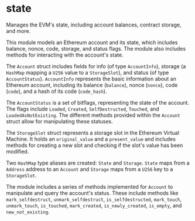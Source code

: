 # state

Manages the EVM's state, including account balances, contract storage, and more.

This module models an Ethereum account and its state, which includes balance, nonce, code, storage, and status flags. The module also includes methods for interacting with the account's state.

The `Account` struct includes fields for info (of type `AccountInfo`), storage (a `HashMap` mapping a `U256` value to a `StorageSlot`), and status (of type `AccountStatus`). `AccountInfo` represents the basic information about an Ethereum account, including its balance (`balance`), nonce (`nonce`), code (`code`), and a hash of its code (`code_hash`).

The `AccountStatus` is a set of bitflags, representing the state of the account. The flags include `Loaded`, `Created`, `SelfDestructed`, `Touched`, and `LoadedAsNotExisting`. The different methods provided within the `Account` struct allow for manipulating these statuses.

The `StorageSlot` struct represents a storage slot in the Ethereum Virtual Machine. It holds an `original_value` and a `present_value` and includes methods for creating a new slot and checking if the slot's value has been modified.

Two `HashMap` type aliases are created: `State` and `Storage`. `State` maps from a `Address` address to an `Account` and `Storage` maps from a `U256` key to a `StorageSlot`.

The module includes a series of methods implemented for `Account` to manipulate and query the account's status. These include methods like `mark_selfdestruct`, `unmark_selfdestruct`, `is_selfdestructed`, `mark_touch`, `unmark_touch`, `is_touched`, `mark_created`, `is_newly_created`, `is_empty`, and `new_not_existing`.
